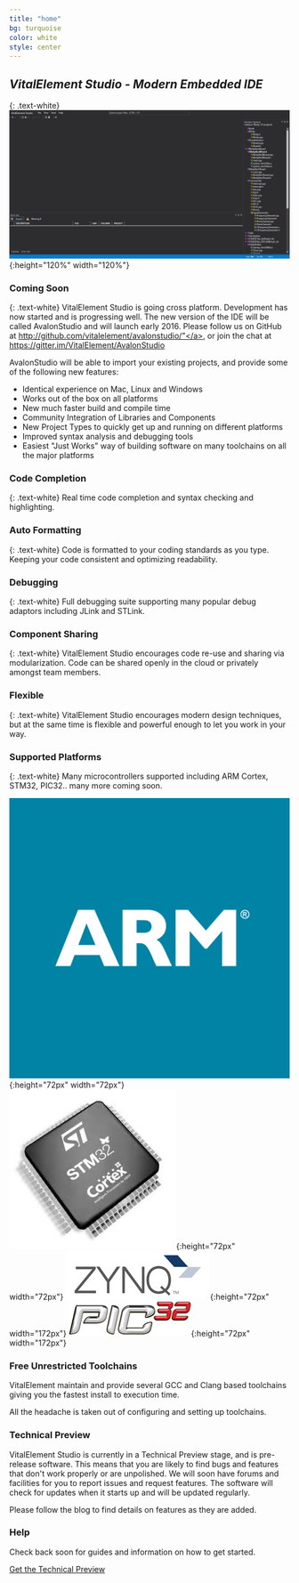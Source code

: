 ```yaml
---
title: "home"
bg: turquoise
color: white
style: center
---
```

## *VitalElement Studio - Modern Embedded IDE*
{: .text-white}
![Demo](img/vestudio_demo.gif){:height="120%" width="120%"}

### Coming Soon
{: .text-white}
VitalElement Studio is going cross platform. Development has now started and is progressing well. The new version of the IDE will be called AvalonStudio and 
will launch early 2016. Please follow us on GitHub at <a href="http://github.com/vitalelement/avalonstudio/">http://github.com/vitalelement/avalonstudio/"</a>, or join the chat at <a href="http://gitter.im/VitalElement/AvalonStudio">https://gitter.im/VitalElement/AvalonStudio</a>

AvalonStudio will be able to import your existing projects, and provide some of the following new features:
* Identical experience on Mac, Linux and Windows
* Works out of the box on all platforms
* New much faster build and compile time
* Community Integration of Libraries and Components
* New Project Types to quickly get up and running on different platforms
* Improved syntax analysis and debugging tools
* Easiest "Just Works" way of building software on many toolchains on all the major platforms

### Code Completion
{: .text-white}
Real time code completion and syntax checking and highlighting.

### Auto Formatting
{: .text-white}
Code is formatted to your coding standards as you type. Keeping your code consistent and optimizing readability.

### Debugging
{: .text-white}
Full debugging suite supporting many popular debug adaptors including JLink and STLink.

### Component Sharing
{: .text-white}
VitalElement Studio encourages code re-use and sharing via modularization. Code can be shared openly in the cloud or privately amongst team members.

### Flexible
{: .text-white}
VitalElement Studio encourages modern design techniques, but at the same time is flexible and powerful enough to let you work in your way.

### Supported Platforms
{: .text-white}
Many microcontrollers supported including ARM Cortex, STM32, PIC32.. many more coming soon.

![ARM](img/arm_logo.gif){:height="72px" width="72px"} ![ST](img/stm32_logo.jpg){:height="72px" width="72px"} ![Zynq](img/zynq_logo.jpg){:height="72px" width="172px"} ![PIC32](img/pic32_logo.png){:height="72px" width="172px"}

### Free Unrestricted Toolchains
VitalElement maintain and provide several GCC and Clang based toolchains giving you the fastest install to execution time.

All the headache is taken out of configuring and setting up toolchains.

### Technical Preview
VitalElement Studio is currently in a Technical Preview stage, and is pre-release software. This means that you are likely to find
bugs and features that don't work properly or are unpolished. We will soon have forums and facilities for you to report
issues and request features. The software will check for updates when it starts up and will be updated regularly.

Please follow the blog to find details on features as they are added.

### Help
Check back soon for guides and information on how to get started.

<span id="forkongithub">
  <a href="http://vitalelement.co.uk/VEStudio/Install/setup.exe" class="bg-blue">
    Get the Technical Preview
  </a>
</span>
